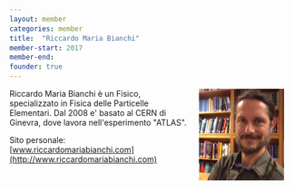 ```yaml
---
layout: member
categories: member
title:  "Riccardo Maria Bianchi"
member-start: 2017
member-end:
founder: true
---
```


<img alt="profile picture" align="right" width="150" hspace="20" src="/assets/img/profiles/bianchi_profile_pic.png">

Riccardo Maria Bianchi è un Fisico, specializzato in Fisica delle Particelle Elementari. Dal 2008 e' basato al CERN di Ginevra, dove lavora nell'esperimento "ATLAS".

Sito personale: [www.riccardomariabianchi.com](http://www.riccardomariabianchi.com)

